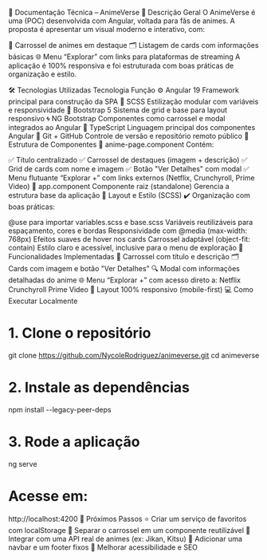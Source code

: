 📘 Documentação Técnica – AnimeVerse
🧩 Descrição Geral
O AnimeVerse é uma (POC) desenvolvida com Angular, voltada para fãs de animes. A proposta é apresentar um visual moderno e interativo, com:

🎠 Carrossel de animes em destaque
🗂️ Listagem de cards com informações básicas
🌐 Menu “Explorar” com links para plataformas de streaming
A aplicação é 100% responsiva e foi estruturada com boas práticas de organização e estilo.

🛠️ Tecnologias Utilizadas
Tecnologia	Função
⚙️ Angular 19	Framework principal para construção da SPA
🎨 SCSS	Estilização modular com variáveis e responsividade
💠 Bootstrap 5	Sistema de grid e base para layout responsivo
🌀 NG Bootstrap	Componentes como carrossel e modal integrados ao Angular
🧠 TypeScript	Linguagem principal dos componentes Angular
🔄 Git + GitHub	Controle de versão e repositório remoto público
🧱 Estrutura de Componentes
🔹 anime-page.component
Contém:

✅ Título centralizado
✅ Carrossel de destaques (imagem + descrição)
✅ Grid de cards com nome e imagem
✅ Botão "Ver Detalhes" com modal
✅ Menu flutuante “Explorar +” com links externos (Netflix, Crunchyroll, Prime Video)
🔹 app.component
Componente raiz (standalone)
Gerencia a estrutura base da aplicação
🎨 Layout e Estilo (SCSS)
✔️ Organização com boas práticas:

@use para importar variables.scss e base.scss
Variáveis reutilizáveis para espaçamento, cores e bordas
Responsividade com @media (max-width: 768px)
Efeitos suaves de hover nos cards
Carrossel adaptável (object-fit: contain)
Estilo claro e acessível, inclusive para o menu de exploração
🚀 Funcionalidades Implementadas
🎠 Carrossel com título e descrição
🗂️ Cards com imagem e botão "Ver Detalhes"
🔍 Modal com informações detalhadas do anime
🌐 Menu “Explorar +” com acesso direto a:
Netflix
Crunchyroll
Prime Video
📱 Layout 100% responsivo (mobile-first)
💻 Como Executar Localmente
# 1. Clone o repositório
git clone https://github.com/NycoleRodriguez/animeverse.git
cd animeverse

# 2. Instale as dependências
npm install --legacy-peer-deps

# 3. Rode a aplicação
ng serve

# Acesse em:
http://localhost:4200
🧪 Próximos Passos
⭐ Criar um serviço de favoritos com localStorage
🧩 Separar o carrossel em um componente reutilizável
🔗 Integrar com uma API real de animes (ex: Jikan, Kitsu)
📌 Adicionar uma navbar e um footer fixos
🧼 Melhorar acessibilidade e SEO
